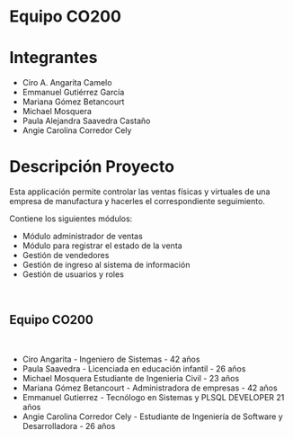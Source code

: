 # Equipo CO200
# Integrantes
- Ciro A. Angarita Camelo
- Emmanuel Gutiérrez García
- Mariana Gómez Betancourt 
- Michael Mosquera
- Paula Alejandra Saavedra Castaño
- Angie Carolina Corredor Cely
# Descripción Proyecto

<p>Esta applicación permite controlar las ventas físicas y virtuales de una empresa de manufactura y hacerles el correspondiente seguimiento.</p>
Contiene los siguientes módulos:<br>

- Módulo administrador de ventas<br>
- Módulo para registrar el estado de la venta<br>
- Gestión de vendedores<br>
- Gestión de ingreso al sistema de información<br>
- Gestión de usuarios y roles<br></p>
<p>
<br><h2>Equipo CO200</h2><br>

- Ciro Angarita - Ingeniero de Sistemas - 42 años
- Paula Saavedra - Licenciada en educación infantil - 26 años
- Michael Mosquera Estudiante de Ingenieria Civil - 23 años 
- Mariana Gómez Betancourt - Administradora de empresas - 42 años
- Emmanuel Gutierrez - Tecnólogo en Sistemas y PLSQL DEVELOPER 21 años
- Angie Carolina Corredor Cely - Estudiante de Ingeniería de Software y Desarrolladora - 26 años
</p>
